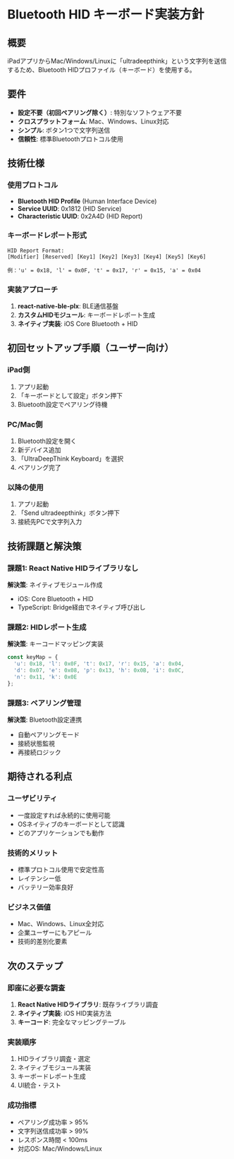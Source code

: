 # Bluetooth HID キーボード実装方針

## 概要
iPadアプリからMac/Windows/Linuxに「ultradeepthink」という文字列を送信するため、Bluetooth HIDプロファイル（キーボード）を使用する。

## 要件
- **設定不要（初回ペアリング除く）**: 特別なソフトウェア不要
- **クロスプラットフォーム**: Mac、Windows、Linux対応
- **シンプル**: ボタン1つで文字列送信
- **信頼性**: 標準Bluetoothプロトコル使用

## 技術仕様

### 使用プロトコル
- **Bluetooth HID Profile** (Human Interface Device)
- **Service UUID**: 0x1812 (HID Service)
- **Characteristic UUID**: 0x2A4D (HID Report)

### キーボードレポート形式
```
HID Report Format:
[Modifier] [Reserved] [Key1] [Key2] [Key3] [Key4] [Key5] [Key6]

例：'u' = 0x18, 'l' = 0x0F, 't' = 0x17, 'r' = 0x15, 'a' = 0x04
```

### 実装アプローチ
1. **react-native-ble-plx**: BLE通信基盤
2. **カスタムHIDモジュール**: キーボードレポート生成
3. **ネイティブ実装**: iOS Core Bluetooth + HID

## 初回セットアップ手順（ユーザー向け）

### iPad側
1. アプリ起動
2. 「キーボードとして設定」ボタン押下
3. Bluetooth設定でペアリング待機

### PC/Mac側
1. Bluetooth設定を開く
2. 新デバイス追加
3. 「UltraDeepThink Keyboard」を選択
4. ペアリング完了

### 以降の使用
1. アプリ起動
2. 「Send ultradeepthink」ボタン押下
3. 接続先PCで文字列入力

## 技術課題と解決策

### 課題1: React Native HIDライブラリなし
**解決策**: ネイティブモジュール作成
- iOS: Core Bluetooth + HID
- TypeScript: Bridge経由でネイティブ呼び出し

### 課題2: HIDレポート生成
**解決策**: キーコードマッピング実装
```typescript
const keyMap = {
  'u': 0x18, 'l': 0x0F, 't': 0x17, 'r': 0x15, 'a': 0x04,
  'd': 0x07, 'e': 0x08, 'p': 0x13, 'h': 0x0B, 'i': 0x0C,
  'n': 0x11, 'k': 0x0E
};
```

### 課題3: ペアリング管理
**解決策**: Bluetooth設定連携
- 自動ペアリングモード
- 接続状態監視
- 再接続ロジック

## 期待される利点

### ユーザビリティ
- 一度設定すれば永続的に使用可能
- OSネイティブのキーボードとして認識
- どのアプリケーションでも動作

### 技術的メリット
- 標準プロトコル使用で安定性高
- レイテンシー低
- バッテリー効率良好

### ビジネス価値
- Mac、Windows、Linux全対応
- 企業ユーザーにもアピール
- 技術的差別化要素

## 次のステップ

### 即座に必要な調査
1. **React Native HIDライブラリ**: 既存ライブラリ調査
2. **ネイティブ実装**: iOS HID実装方法
3. **キーコード**: 完全なマッピングテーブル

### 実装順序
1. HIDライブラリ調査・選定
2. ネイティブモジュール実装
3. キーボードレポート生成
4. UI統合・テスト

### 成功指標
- ペアリング成功率 > 95%
- 文字列送信成功率 > 99%
- レスポンス時間 < 100ms
- 対応OS: Mac/Windows/Linux